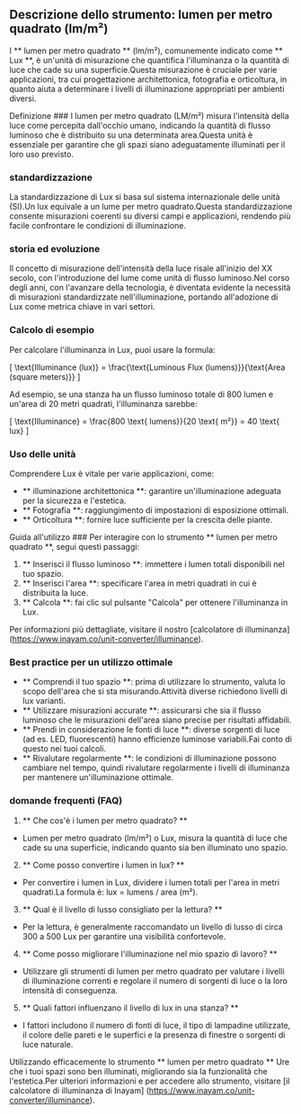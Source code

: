 ## Descrizione dello strumento: lumen per metro quadrato (lm/m²)

I ** lumen per metro quadrato ** (lm/m²), comunemente indicato come ** Lux **, è un'unità di misurazione che quantifica l'illuminanza o la quantità di luce che cade su una superficie.Questa misurazione è cruciale per varie applicazioni, tra cui progettazione architettonica, fotografia e orticoltura, in quanto aiuta a determinare i livelli di illuminazione appropriati per ambienti diversi.

Definizione ###
I lumen per metro quadrato (LM/m²) misura l'intensità della luce come percepita dall'occhio umano, indicando la quantità di flusso luminoso che è distribuito su una determinata area.Questa unità è essenziale per garantire che gli spazi siano adeguatamente illuminati per il loro uso previsto.

### standardizzazione
La standardizzazione di Lux si basa sul sistema internazionale delle unità (SI).Un lux equivale a un lume per metro quadrato.Questa standardizzazione consente misurazioni coerenti su diversi campi e applicazioni, rendendo più facile confrontare le condizioni di illuminazione.

### storia ed evoluzione
Il concetto di misurazione dell'intensità della luce risale all'inizio del XX secolo, con l'introduzione del lume come unità di flusso luminoso.Nel corso degli anni, con l'avanzare della tecnologia, è diventata evidente la necessità di misurazioni standardizzate nell'illuminazione, portando all'adozione di Lux come metrica chiave in vari settori.

### Calcolo di esempio
Per calcolare l'illuminanza in Lux, puoi usare la formula:

\[ \text{Illuminance (lux)} = \frac{\text{Luminous Flux (lumens)}}{\text{Area (square meters)}} \]

Ad esempio, se una stanza ha un flusso luminoso totale di 800 lumen e un'area di 20 metri quadrati, l'illuminanza sarebbe:

\[ \text{Illuminance} = \frac{800 \text{ lumens}}{20 \text{ m²}} = 40 \text{ lux} \]

### Uso delle unità
Comprendere Lux è vitale per varie applicazioni, come:
- ** illuminazione architettonica **: garantire un'illuminazione adeguata per la sicurezza e l'estetica.
- ** Fotografia **: raggiungimento di impostazioni di esposizione ottimali.
- ** Orticoltura **: fornire luce sufficiente per la crescita delle piante.

Guida all'utilizzo ###
Per interagire con lo strumento ** lumen per metro quadrato **, segui questi passaggi:
1. ** Inserisci il flusso luminoso **: immettere i lumen totali disponibili nel tuo spazio.
2. ** Inserisci l'area **: specificare l'area in metri quadrati in cui è distribuita la luce.
3. ** Calcola **: fai clic sul pulsante "Calcola" per ottenere l'illuminanza in Lux.

Per informazioni più dettagliate, visitare il nostro [calcolatore di illuminanza] (https://www.inayam.co/unit-converter/illuminance).

### Best practice per un utilizzo ottimale
- ** Comprendi il tuo spazio **: prima di utilizzare lo strumento, valuta lo scopo dell'area che si sta misurando.Attività diverse richiedono livelli di lux varianti.
- ** Utilizzare misurazioni accurate **: assicurarsi che sia il flusso luminoso che le misurazioni dell'area siano precise per risultati affidabili.
- ** Prendi in considerazione le fonti di luce **: diverse sorgenti di luce (ad es. LED, fluorescenti) hanno efficienze luminose variabili.Fai conto di questo nei tuoi calcoli.
- ** Rivalutare regolarmente **: le condizioni di illuminazione possono cambiare nel tempo, quindi rivalutare regolarmente i livelli di illuminanza per mantenere un'illuminazione ottimale.

### domande frequenti (FAQ)

1. ** Che cos'è i lumen per metro quadrato? **
- Lumen per metro quadrato (lm/m²) o Lux, misura la quantità di luce che cade su una superficie, indicando quanto sia ben illuminato uno spazio.

2. ** Come posso convertire i lumen in lux? **
- Per convertire i lumen in Lux, dividere i lumen totali per l'area in metri quadrati.La formula è: lux = lumens / area (m²).

3. ** Qual è il livello di lusso consigliato per la lettura? **
- Per la lettura, è generalmente raccomandato un livello di lusso di circa 300 a 500 Lux per garantire una visibilità confortevole.

4. ** Come posso migliorare l'illuminazione nel mio spazio di lavoro? **
- Utilizzare gli strumenti di lumen per metro quadrato per valutare i livelli di illuminazione correnti e regolare il numero di sorgenti di luce o la loro intensità di conseguenza.

5. ** Quali fattori influenzano il livello di lux in una stanza? **
- I fattori includono il numero di fonti di luce, il tipo di lampadine utilizzate, il colore delle pareti e le superfici e la presenza di finestre o sorgenti di luce naturale.

Utilizzando efficacemente lo strumento ** lumen per metro quadrato ** Ure che i tuoi spazi sono ben illuminati, migliorando sia la funzionalità che l'estetica.Per ulteriori informazioni e per accedere allo strumento, visitare [il calcolatore di illuminanza di Inayam] (https://www.inayam.co/unit-converter/illuminance).